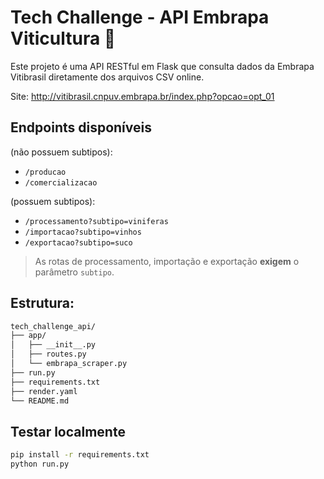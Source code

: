 # Tech Challenge - API Embrapa Viticultura 🍇

Este projeto é uma API RESTful em Flask que consulta dados da Embrapa Vitibrasil diretamente dos arquivos CSV online.

Site: http://vitibrasil.cnpuv.embrapa.br/index.php?opcao=opt_01

## Endpoints disponíveis
(não possuem subtipos):
- `/producao`
- `/comercializacao`
  
(possuem subtipos):
- `/processamento?subtipo=viniferas`
- `/importacao?subtipo=vinhos`
- `/exportacao?subtipo=suco`

> As rotas de processamento, importação e exportação **exigem** o parâmetro `subtipo`.

## Estrutura:

```txt
tech_challenge_api/
├── app/
│   ├── __init__.py
│   ├── routes.py
│   └── embrapa_scraper.py
├── run.py
├── requirements.txt
├── render.yaml
└── README.md
```

## Testar localmente
```bash
pip install -r requirements.txt
python run.py
